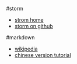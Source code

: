 #storm
* [strom home](http://storm.incubator.apache.org)
* [storm on github](https://github.com/apache/incubator-storm)

#markdown
* [wikipedia](http://zh.wikipedia.org/wiki/Markdown)
* [chinese version tutorial](http://wowubuntu.com/markdown)
